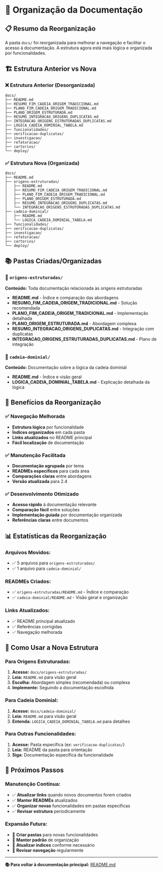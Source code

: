 # 📁 Organização da Documentação

## 📋 **Resumo da Reorganização**

A pasta `docs/` foi reorganizada para melhorar a navegação e facilitar o acesso à documentação. A estrutura agora está mais lógica e organizada por funcionalidades.

## 🏗️ **Estrutura Anterior vs Nova**

### **❌ Estrutura Anterior (Desorganizada)**
```
docs/
├── README.md
├── RESUMO_FIM_CADEIA_ORIGEM_TRADICIONAL.md
├── PLANO_FIM_CADEIA_ORIGEM_TRADICIONAL.md
├── PLANO_ORIGEM_ESTRUTURADA.md
├── RESUMO_INTEGRACAO_ORIGENS_DUPLICATAS.md
├── INTEGRACAO_ORIGENS_ESTRUTURADAS_DUPLICATAS.md
├── LOGICA_CADEIA_DOMINIAL_TABELA.md
├── funcionalidades/
├── verificacao-duplicatas/
├── investigacao/
├── refatoracao/
├── cartorios/
└── deploy/
```

### **✅ Estrutura Nova (Organizada)**
```
docs/
├── README.md
├── origens-estruturadas/
│   ├── README.md
│   ├── RESUMO_FIM_CADEIA_ORIGEM_TRADICIONAL.md
│   ├── PLANO_FIM_CADEIA_ORIGEM_TRADICIONAL.md
│   ├── PLANO_ORIGEM_ESTRUTURADA.md
│   ├── RESUMO_INTEGRACAO_ORIGENS_DUPLICATAS.md
│   └── INTEGRACAO_ORIGENS_ESTRUTURADAS_DUPLICATAS.md
├── cadeia-dominial/
│   ├── README.md
│   └── LOGICA_CADEIA_DOMINIAL_TABELA.md
├── funcionalidades/
├── verificacao-duplicatas/
├── investigacao/
├── refatoracao/
├── cartorios/
└── deploy/
```

## 📚 **Pastas Criadas/Organizadas**

### **🌳 `origens-estruturadas/`**
**Conteúdo:** Toda documentação relacionada às origens estruturadas
- **README.md** - Índice e comparação das abordagens
- **RESUMO_FIM_CADEIA_ORIGEM_TRADICIONAL.md** - Solução recomendada
- **PLANO_FIM_CADEIA_ORIGEM_TRADICIONAL.md** - Implementação detalhada
- **PLANO_ORIGEM_ESTRUTURADA.md** - Abordagem complexa
- **RESUMO_INTEGRACAO_ORIGENS_DUPLICATAS.md** - Integração com duplicatas
- **INTEGRACAO_ORIGENS_ESTRUTURADAS_DUPLICATAS.md** - Plano de integração

### **🌳 `cadeia-dominial/`**
**Conteúdo:** Documentação sobre a lógica da cadeia dominial
- **README.md** - Índice e visão geral
- **LOGICA_CADEIA_DOMINIAL_TABELA.md** - Explicação detalhada da lógica

## 🎯 **Benefícios da Reorganização**

### **✅ Navegação Melhorada**
- **Estrutura lógica** por funcionalidade
- **Índices organizados** em cada pasta
- **Links atualizados** no README principal
- **Fácil localização** de documentação

### **✅ Manutenção Facilitada**
- **Documentação agrupada** por tema
- **READMEs específicos** para cada área
- **Comparações claras** entre abordagens
- **Versão atualizada** para 2.4

### **✅ Desenvolvimento Otimizado**
- **Acesso rápido** à documentação relevante
- **Comparação fácil** entre soluções
- **Implementação guiada** por documentação organizada
- **Referências claras** entre documentos

## 📊 **Estatísticas da Reorganização**

### **Arquivos Movidos:**
- ✅ 5 arquivos para `origens-estruturadas/`
- ✅ 1 arquivo para `cadeia-dominial/`

### **READMEs Criados:**
- ✅ `origens-estruturadas/README.md` - Índice e comparação
- ✅ `cadeia-dominial/README.md` - Visão geral e organização

### **Links Atualizados:**
- ✅ README principal atualizado
- ✅ Referências corrigidas
- ✅ Navegação melhorada

## 🚀 **Como Usar a Nova Estrutura**

### **Para Origens Estruturadas:**
1. **Acesse:** `docs/origens-estruturadas/`
2. **Leia:** `README.md` para visão geral
3. **Escolha:** Abordagem simples (recomendada) ou complexa
4. **Implemente:** Seguindo a documentação escolhida

### **Para Cadeia Dominial:**
1. **Acesse:** `docs/cadeia-dominial/`
2. **Leia:** `README.md` para visão geral
3. **Entenda:** `LOGICA_CADEIA_DOMINIAL_TABELA.md` para detalhes

### **Para Outras Funcionalidades:**
1. **Acesse:** Pasta específica (ex: `verificacao-duplicatas/`)
2. **Leia:** README da pasta para orientação
3. **Siga:** Documentação específica da funcionalidade

## 🎯 **Próximos Passos**

### **Manutenção Contínua:**
- ✅ **Atualizar links** quando novos documentos forem criados
- ✅ **Manter READMEs** atualizados
- ✅ **Organizar novas** funcionalidades em pastas específicas
- ✅ **Revisar estrutura** periodicamente

### **Expansão Futura:**
- 🔄 **Criar pastas** para novas funcionalidades
- 🔄 **Manter padrão** de organização
- 🔄 **Atualizar índices** conforme necessário
- 🔄 **Revisar navegação** regularmente

---

**📚 Para voltar à documentação principal:** [README.md](README.md) 